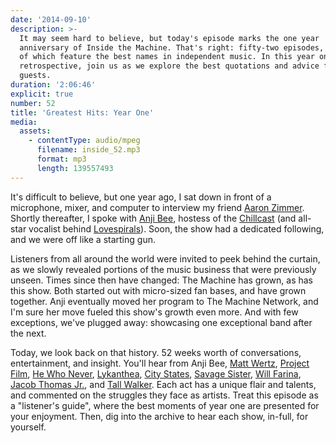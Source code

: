 ```yaml
---
date: '2014-09-10'
description: >-
  It may seem hard to believe, but today's episode marks the one year
  anniversary of Inside the Machine. That's right: fifty-two episodes, fifty-one
  of which feature the best names in independent music. In this year one
  retrospective, join us as we explore the best quotations and advice from past
  guests.
duration: '2:06:46'
explicit: true
number: 52
title: 'Greatest Hits: Year One'
media:
  assets:
    - contentType: audio/mpeg
      filename: inside_52.mp3
      format: mp3
      length: 139557493
---
```

It's difficult to believe, but one year ago, I sat down in front of a microphone, mixer, and computer to interview my friend [Aaron Zimmer](/programs/inside-the-machine/1). Shortly thereafter, I spoke with [Anji Bee](/programs/inside-the-machine/2), hostess of the [Chillcast](http://anjibee.com) (and all-star vocalist behind [Lovespirals](http://lovespirals.com)). Soon, the show had a dedicated following, and we were off like a starting gun.

Listeners from all around the world were invited to peek behind the curtain, as we slowly revealed portions of the music business that were previously unseen. Times since then have changed: The Machine has grown, as has this show. Both started out with micro-sized fan bases, and have grown together. Anji eventually moved her program to The Machine Network, and I'm sure her move fueled this show's growth even more. And with few exceptions, we've plugged away: showcasing one exceptional band after the next.

Today, we look back on that history. 52 weeks worth of conversations, entertainment, and insight. You'll hear from Anji Bee, [Matt Wertz](/programs/inside-the-machine/8), [Project Film](/programs/inside-the-machine/29), [He Who Never](/programs/inside-the-machine/31), [Lykanthea](/programs/inside-the-machine/32), [City States](/programs/inside-the-machine/33), [Savage Sister](/programs/inside-the-machine/38), [Will Farina](/programs/inside-the-machine/43), [Jacob Thomas Jr.](/programs/inside-the-machine/47), and [Tall Walker](/programs/inside-the-machine/49). Each act has a unique flair and talents, and commented on the struggles they face as artists. Treat this episode as a "listener's guide", where the best moments of year one are presented for your enjoyment. Then, dig into the archive to hear each show, in-full, for yourself.
